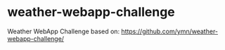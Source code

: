 # weather-webapp-challenge
Weather WebApp  Challenge based on: https://github.com/ymn/weather-webapp-challenge/
